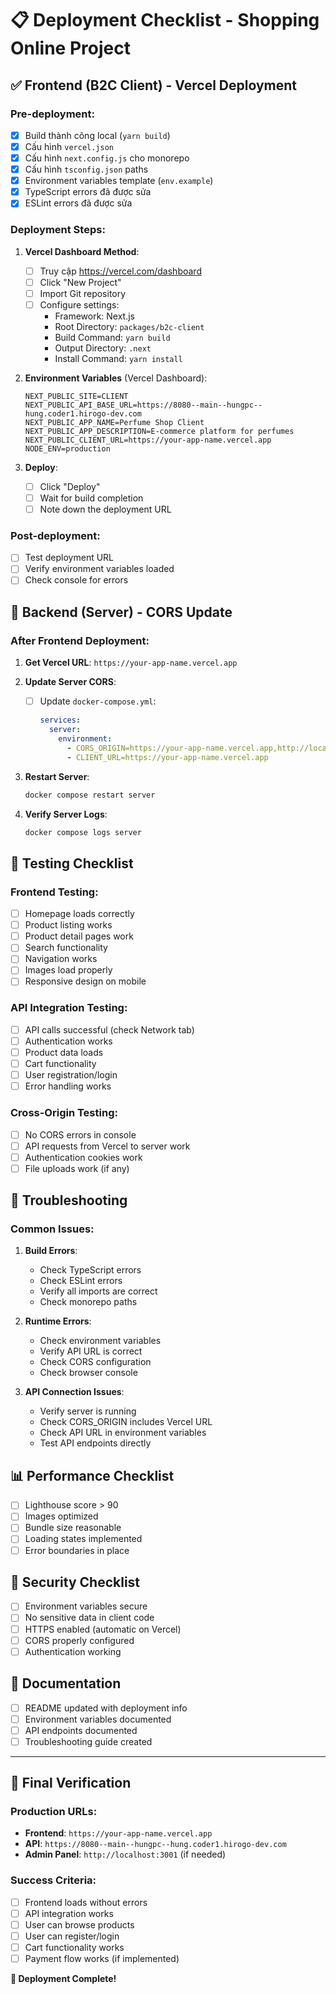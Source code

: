 # 📋 Deployment Checklist - Shopping Online Project

## ✅ Frontend (B2C Client) - Vercel Deployment

### Pre-deployment:
- [x] Build thành công local (`yarn build`)
- [x] Cấu hình `vercel.json`
- [x] Cấu hình `next.config.js` cho monorepo
- [x] Cấu hình `tsconfig.json` paths
- [x] Environment variables template (`env.example`)
- [x] TypeScript errors đã được sửa
- [x] ESLint errors đã được sửa

### Deployment Steps:
1. **Vercel Dashboard Method**:
   - [ ] Truy cập https://vercel.com/dashboard
   - [ ] Click "New Project"
   - [ ] Import Git repository
   - [ ] Configure settings:
     - Framework: Next.js
     - Root Directory: `packages/b2c-client`
     - Build Command: `yarn build`
     - Output Directory: `.next`
     - Install Command: `yarn install`

2. **Environment Variables** (Vercel Dashboard):
   ```env
   NEXT_PUBLIC_SITE=CLIENT
   NEXT_PUBLIC_API_BASE_URL=https://8080--main--hungpc--hung.coder1.hirogo-dev.com
   NEXT_PUBLIC_APP_NAME=Perfume Shop Client
   NEXT_PUBLIC_APP_DESCRIPTION=E-commerce platform for perfumes
   NEXT_PUBLIC_CLIENT_URL=https://your-app-name.vercel.app
   NODE_ENV=production
   ```

3. **Deploy**:
   - [ ] Click "Deploy"
   - [ ] Wait for build completion
   - [ ] Note down the deployment URL

### Post-deployment:
- [ ] Test deployment URL
- [ ] Verify environment variables loaded
- [ ] Check console for errors

## 🔧 Backend (Server) - CORS Update

### After Frontend Deployment:
1. **Get Vercel URL**: `https://your-app-name.vercel.app`

2. **Update Server CORS**:
   - [ ] Update `docker-compose.yml`:
     ```yaml
     services:
       server:
         environment:
           - CORS_ORIGIN=https://your-app-name.vercel.app,http://localhost:3000,http://localhost:3001
           - CLIENT_URL=https://your-app-name.vercel.app
     ```

3. **Restart Server**:
   ```bash
   docker compose restart server
   ```

4. **Verify Server Logs**:
   ```bash
   docker compose logs server
   ```

## 🧪 Testing Checklist

### Frontend Testing:
- [ ] Homepage loads correctly
- [ ] Product listing works
- [ ] Product detail pages work
- [ ] Search functionality
- [ ] Navigation works
- [ ] Images load properly
- [ ] Responsive design on mobile

### API Integration Testing:
- [ ] API calls successful (check Network tab)
- [ ] Authentication works
- [ ] Product data loads
- [ ] Cart functionality
- [ ] User registration/login
- [ ] Error handling works

### Cross-Origin Testing:
- [ ] No CORS errors in console
- [ ] API requests from Vercel to server work
- [ ] Authentication cookies work
- [ ] File uploads work (if any)

## 🚨 Troubleshooting

### Common Issues:

1. **Build Errors**:
   - Check TypeScript errors
   - Check ESLint errors
   - Verify all imports are correct
   - Check monorepo paths

2. **Runtime Errors**:
   - Check environment variables
   - Verify API URL is correct
   - Check CORS configuration
   - Check browser console

3. **API Connection Issues**:
   - Verify server is running
   - Check CORS_ORIGIN includes Vercel URL
   - Check API URL in environment variables
   - Test API endpoints directly

## 📊 Performance Checklist

- [ ] Lighthouse score > 90
- [ ] Images optimized
- [ ] Bundle size reasonable
- [ ] Loading states implemented
- [ ] Error boundaries in place

## 🔐 Security Checklist

- [ ] Environment variables secure
- [ ] No sensitive data in client code
- [ ] HTTPS enabled (automatic on Vercel)
- [ ] CORS properly configured
- [ ] Authentication working

## 📝 Documentation

- [ ] README updated with deployment info
- [ ] Environment variables documented
- [ ] API endpoints documented
- [ ] Troubleshooting guide created

---

## 🎉 Final Verification

### Production URLs:
- **Frontend**: `https://your-app-name.vercel.app`
- **API**: `https://8080--main--hungpc--hung.coder1.hirogo-dev.com`
- **Admin Panel**: `http://localhost:3001` (if needed)

### Success Criteria:
- [ ] Frontend loads without errors
- [ ] API integration works
- [ ] User can browse products
- [ ] User can register/login
- [ ] Cart functionality works
- [ ] Payment flow works (if implemented)

**🚀 Deployment Complete!** 